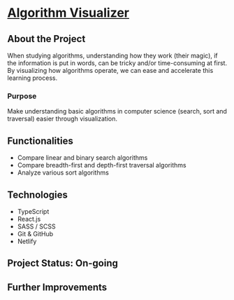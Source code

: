 # [Algorithm Visualizer](https://ts-algorithm-visualizer.netlify.app/)


## About the Project
When studying algorithms, understanding how they work (their magic), if the information is put in words, can be tricky and/or time-consuming at first. By visualizing how algorithms operate, we can ease and accelerate this learning process.

### Purpose 
Make understanding basic algorithms in computer science (search, sort and traversal) easier through visualization. 


## Functionalities
* Compare linear and binary search algorithms
* Compare breadth-first and depth-first traversal algorithms
* Analyze various sort algorithms 


## Technologies
* TypeScript
* React.js
* SASS / SCSS
* Git & GitHub
* Netlify 


## Project Status: On-going


## Further Improvements